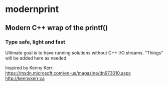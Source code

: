 # modernprint
## Modern C++ wrap of the printf() 
### Type safe, light and fast

Ultimate goal is to have running solutions without C++ I/O streams. "Things" will be added here as needed.

Inspired by Kenny Kerr:  
https://msdn.microsoft.com/en-us/magazine/dn973010.aspx  
http://kennykerr.ca  
